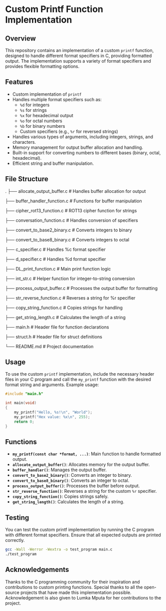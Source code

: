 # Custom Printf Function Implementation

## Overview

This repository contains an implementation of a custom `printf` function, designed to handle different format specifiers in C, providing formatted output. The implementation supports a variety of format specifiers and provides flexible formatting options.

## Features

- Custom implementation of `printf`
- Handles multiple format specifiers such as:
  - `%d` for integers
  - `%s` for strings
  - `%x` for hexadecimal output
  - `%o` for octal numbers
  - `%b` for binary numbers
  - Custom specifiers (e.g., `%r` for reversed strings)
- Handles various types of arguments, including integers, strings, and characters.
- Memory management for output buffer allocation and handling.
- Built-in support for converting numbers to different bases (binary, octal, hexadecimal).
- Efficient string and buffer manipulation.

## File Structure

. 
├── allocate_output_buffer.c        # Handles buffer allocation for output

├── buffer_handler_function.c       # Functions for buffer manipulation

├── cipher_rot13_function.c         # ROT13 cipher function for strings

├── conversation_function.c         # Handles conversion of specifiers

├── convert_to_base2_binary.c       # Converts integers to binary

├── convert_to_base8_binary.c       # Converts integers to octal

├── c_specifier.c                   # Handles %c format specifier

├── d_specifier.c                   # Handles %d format specifier

├── DL_print_function.c             # Main print function logic

├── int_str.c                       # Helper function for integer-to-string conversion

├── process_output_buffer.c         # Processes the output buffer for formatting

├── str_reverse_function.c          # Reverses a string for %r specifier

├── copy_string_function.c          # Copies strings for handling

├── get_string_length.c             # Calculates the length of a string

├── main.h                          # Header file for function declarations

├── struct.h                        # Header file for struct definitions

└── README.md                       # Project documentation



## Usage

To use the custom `printf` implementation, include the necessary header files in your C program and call the `my_printf` function with the desired format string and arguments. Example usage:

```c
#include "main.h"

int main(void)
{
    my_printf("Hello, %s!\n", "World");
    my_printf("Hex value: %x\n", 255);
    return 0;
}
```

## Functions

- **`my_printf(const char *format, ...)`**: Main function to handle formatted output.
- **`allocate_output_buffer()`**: Allocates memory for the output buffer.
- **`buffer_handler()`**: Manages the output buffer.
- **`convert_to_base2_binary()`**: Converts an integer to binary.
- **`convert_to_base8_binary()`**: Converts an integer to octal.
- **`process_output_buffer()`**: Processes the buffer before output.
- **`str_reverse_function()`**: Reverses a string for the custom `%r` specifier.
- **`copy_string_function()`**: Copies strings safely.
- **`get_string_length()`**: Calculates the length of a string.

## Testing

You can test the custom printf implementation by running the C program with different format specifiers. Ensure that all expected outputs are printed correctly.

```bash
gcc -Wall -Werror -Wextra -o test_program main.c
./test_program
```

## Acknowledgements
Thanks to the C programming community for their inspiration and contributions to custom printing functions. Special thanks to all the open-source projects that have made this implementation possible. Acknowledgement is also given to Lumka Mputa for her contributions to the project.
